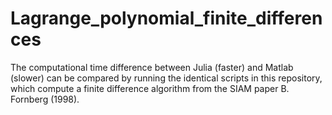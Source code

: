 # Lagrange_polynomial_finite_differences
The computational time difference between Julia (faster) and Matlab (slower) can be compared by 
running the identical scripts in this repository, which compute a finite difference algorithm 
from the SIAM paper B. Fornberg (1998).
